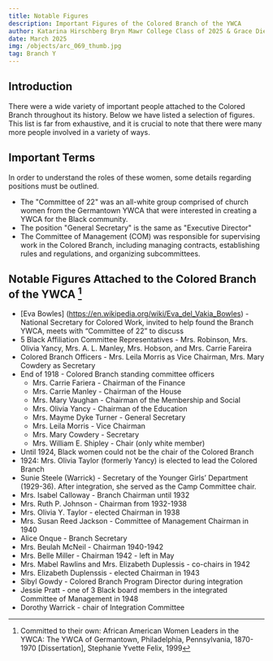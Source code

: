 ```yaml
---
title: Notable Figures
description: Important Figures of the Colored Branch of the YWCA
author: Katarina Hirschberg Bryn Mawr College Class of 2025 & Grace Diehl Bryn Mawr College Class of 2027
date: March 2025
img: /objects/arc_069_thumb.jpg
tag: Branch Y
---
```

## Introduction
There were a wide variety of important people attached to the Colored Branch throughout its history. Below we have listed a selection of figures. This list is far from exhaustive, and it is crucial to note that there were many more people involved in a variety of ways.   

## Important Terms
In order to understand the roles of these women, some details regarding positions must be outlined. 
- The "Committee of 22" was an all-white group comprised of church women from the Germantown YWCA that were interested in creating a YWCA for the Black community.
- The position "General Secretary" is the same as "Executive Director"
- The Committee of Management (COM) was responsible for supervising work in the Colored Branch, including managing contracts, establishing rules and regulations, and organizing subcommittees. 

## Notable Figures Attached to the Colored Branch of the YWCA [^1]

- [Eva Bowles] (https://en.wikipedia.org/wiki/Eva_del_Vakia_Bowles) - National Secretary for Colored Work, invited to help found the Branch YWCA, meets with “Committee of 22” to discuss
- 5 Black Affiliation Committee Representatives - Mrs. Robinson, Mrs. Olivia Yancy, Mrs. A. L. Manley, Mrs. Hobson, and Mrs. Carrie Fareira
- Colored Branch Officers - Mrs. Leila Morris as Vice Chairman, Mrs. Mary Cowdery as Secretary
- End of 1918 - Colored Branch standing committee officers
  - Mrs. Carrie Fariera - Chairman of the Finance
  - Mrs. Carrie Manley - Chairman of the House
  - Mrs. Mary Vaughan - Chairman of the Membership and Social
  - Mrs. Olivia Yancy - Chairman of the Education
  - Mrs. Mayme Dyke Turner - General Secretary
  - Mrs. Leila Morris - Vice Chairman
  - Mrs. Mary Cowdery - Secretary
  - Mrs. William E. Shipley - Chair (only white member)  
- Until 1924, Black women could not be the chair of the Colored Branch
- 1924: Mrs. Olivia Taylor (formerly Yancy) is elected to lead the Colored Branch
- Sunie Steele (Warrick) - Secretary of the Younger Girls’ Department (1929-36). After integration, she served as the Camp Committee chair.
- Mrs. Isabel Calloway - Branch Chairman until 1932
- Mrs. Ruth P. Johnson - Chairman from 1932-1938
- Mrs. Olivia Y. Taylor - elected Chairman in 1938
- Mrs. Susan Reed Jackson - Committee of Management Chairman in 1940
- Alice Onque - Branch Secretary
- Mrs. Beulah McNeil - Chairman 1940-1942
- Mrs. Belle Miller - Chairman 1942 - left in May
- Mrs. Mabel Rawlins and Mrs. Elizabeth Duplessis - co-chairs in 1942
- Mrs. Elizabeth Duplenssis - elected Chairman in 1943
- Sibyl Gowdy - Colored Branch Program Director during integration
- Jessie Pratt - one of 3 Black board members in the integrated Committee of Management in 1948
- Dorothy Warrick - chair of Integration Committee

[^1]: Committed to their own: African American Women Leaders in the YWCA: The YWCA of Germantown, Philadelphia, Pennsylvania, 1870-1970 [Dissertation], Stephanie Yvette Felix, 1999 

